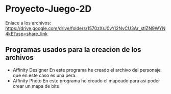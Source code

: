 # Proyecto-Juego-2D

Enlace a los archivos: https://drive.google.com/drive/folders/1570zXrJ0vYl2NvCU3Ar_stIZN9WYN4kE?usp=share_link

## Programas usados para la creacion de los archivos

* Affinity Designer
En este programa he creado el archivo del personaje que en este caso es una pera.
* Affinity Photo
En este programa he creado el mapeado para asi poder crear un mapa de bits

